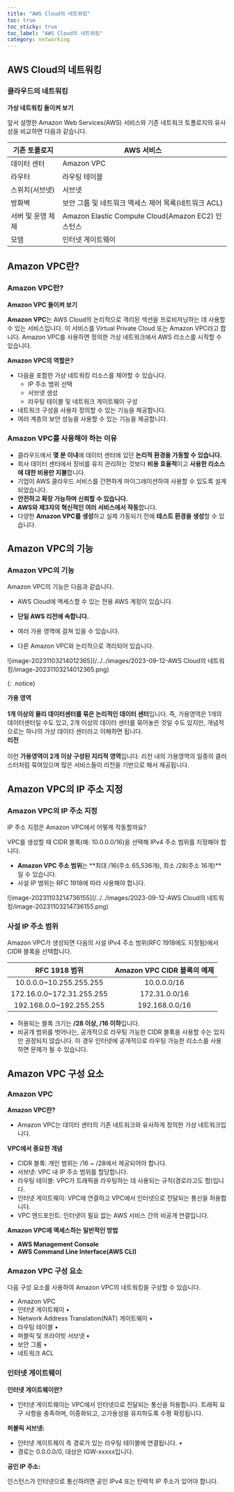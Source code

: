 ```yaml
---
title: "AWS Cloud의 네트워킹"
toc: true
toc_sticky: true
toc_label: "AWS Cloud의 네트워킹"
category: networking
---
```


## AWS Cloud의 네트워킹

### 클라우드의 네트워킹

**가상 네트워킹 돌이켜 보기** 

앞서 설명한 Amazon Web Services(AWS) 서비스와 기존 네트워크 토폴로지의 유사성을 비교하면 다음과 같습니다.

| 기존 토폴로지     | AWS 서비스                                           |
| ----------------- | ---------------------------------------------------- |
| 데이터 센터       | Amazon VPC                                           |
| 라우터            | 라우팅 테이블                                        |
| 스위치(서브넷)    | 서브넷                                               |
| 방화벽            | 보안 그룹 및 네트워크 액세스 제어 목록(네트워크 ACL) |
| 서버 및 운영 체제 | Amazon Elastic Compute Cloud(Amazon EC2) 인스턴스    |
| 모뎀              | 인터넷 게이트웨이                                    |

## Amazon VPC란?

### Amazon VPC란?

**Amazon VPC 돌이켜 보기** 

**Amazon VPC**는 AWS Cloud의 논리적으로 격리된 섹션을 프로비저닝하는 데 사용할 수 있는 서비스입니다. 이 서비스를 Virtual Private Cloud 또는 Amazon VPC라고 합니다. Amazon VPC를 사용하면 정의한 가상 네트워크에서 AWS 리소스를 시작할 수 있습니다.

**Amazon VPC의 역할은?** 

- 다음을 포함한 가상 네트워킹 리소스를 제어할 수 있습니다. 
  - IP 주소 범위 선택 
  - 서브넷 생성 
  - 라우팅 테이블 및 네트워크 게이트웨이 구성 
- 네트워크 구성을 사용자 정의할 수 있는 기능을 제공합니다. 
- 여러 계층의 보안 성능을 사용할 수 있는 기능을 제공합니다.

### Amazon VPC를 사용해야 하는 이유

- 클라우드에서 **몇 분 이내**에 데이터 센터에 있던 **논리적 환경을 가동할 수 있습니다.** 
- 회사 데이터 센터에서 장비를 유지 관리하는 것보다 **비용 효율적**이고 **사용한 리소스에 대한 비용만 지불**합니다. 
- 기업이 AWS 클라우드 서비스를 간편하게 마이그레이션하여 사용할 수 있도록 설계되었습니다. 
- **안전하고 확장 가능하며 신뢰할 수 있습니다.** 
- **AWS와 제3자의 혁신적인 여러 서비스에서 작동**합니다. 
- 다양한 **Amazon VPC를 생성**하고 실제 가동되기 전에 **테스트 환경을 생성**할 수 있습니다.

## Amazon VPC의 기능

### Amazon VPC의 기능

Amazon VPC의 기능은 다음과 같습니다.

- AWS Cloud에 액세스할 수 있는 전용 AWS 계정이 있습니다.

- **단일 AWS 리전에 속합니다.**
- 여러 가용 영역에 걸쳐 있을 수 있습니다.
- 다른 Amazon VPC와 논리적으로 격리되어 있습니다.

![image-20231103214012365](/../../images/2023-09-12-AWS Cloud의 네트워킹/image-20231103214012365.png)

{: .notice}

**가용 영역**<br/><br/>
**1개 이상의 물리 데이터센터를 묶은 논리적인 데이터 센터**입니다. 즉, 가용영역은 1개의 데이터센터일 수도 있고, 2개 이상의 데이터 센터를 묶어놓은 것일 수도 있지만, 개념적으로는 하나의 가상 데이터 센터라고 이해하면 됩니다.<br/>**리전**<br/><br/>
이런 **가용영역이 2개 이상 구성된 지리적 영역**입니다. 리전 내의 가용영역의 일종의 클러스터처럼 묶여있으며 많은 서비스들이 리전을 기반으로 해서 제공됩니다.

## Amazon VPC의 IP 주소 지정

### Amazon VPC의 IP 주소 지정

IP 주소 지정은 Amazon VPC에서 어떻게 작동할까요? 

VPC를 생성할 때 CIDR 블록(예: 10.0.0.0/16)을 선택해 IPv4 주소 범위를 지정해야 합니다. 

- <span class="hlm">**Amazon VPC 주소 범위**</span>는 **최대 /16(주소 65,536개), 최소 /28(주소 16개)**일 수 있습니다. 
- 사설 IP 범위는 RFC 1918에 따라 사용해야 합니다. 

![image-20231103214736155](/../../images/2023-09-12-AWS Cloud의 네트워킹/image-20231103214736155.png)

### 사설 IP 주소 범위

Amazon VPC가 생성되면 다음의 사설 IPv4 주소 범위(RFC 1918에도 지정됨)에서 CIDR 블록을 선택합니다.

|       RFC 1918 범위       | Amazon VPC CIDR 블록의 예제 |
| :-----------------------: | :-------------------------: |
|  10.0.0.0~10.255.255.255  |         10.0.0.0/16         |
| 172.16.0.0~172.31.255.255 |        172.31.0.0/16        |
|  192.168.0.0~192.255.255  |       192.168.0.0/16        |

- 허용되는 블록 크기는 **/28 이상, /16 이하**입니다. 
- 비공개 범위를 벗어나는, 공개적으로 라우팅 가능한 CIDR 블록을 사용할 수는 있지만 권장되지 않습니다. 이 경우 인터넷에 공개적으로 라우팅 가능한 리소스를 사용하면 문제가 될 수 있습니다. 

## Amazon VPC 구성 요소

### Amazon VPC

**Amazon VPC란?** 

- Amazon VPC는 데이터 센터의 기존 네트워크와 유사하게 정의한 가상 네트워크입니다. 

**VPC에서 중요한 개념** 

- CIDR 블록: 개인 범위는 /16 ~ /28에서 제공되어야 합니다. 
- 서브넷: VPC 내 IP 주소 범위를 할당합니다. 
- 라우팅 테이블: VPC가 트래픽을 라우팅하는 데 사용되는 규칙(경로라고도 함)입니다. 
- 인터넷 게이트웨이: VPC에 연결하고 VPC에서 인터넷으로 전달되는 통신을 허용합니다. 
- VPC 엔드포인트: 인터넷이 필요 없는 AWS 서비스 간의 비공개 연결입니다. 

**Amazon VPC에 액세스하는 일반적인 방법** 

- **AWS Management Console** 
- **AWS Command Line Interface(AWS CLI)**

### Amazon VPC 구성 요소

다음 구성 요소를 사용하여 Amazon VPC의 네트워킹을 구성할 수 있습니다. 

- Amazon VPC 
- 인터넷 게이트웨이 • 
- Network Address Translation(NAT) 게이트웨이 • 
- 라우팅 테이블 • 
- 퍼블릭 및 프라이빗 서브넷 • 
- 보안 그룹 • 
- 네트워크 ACL

### 인터넷 게이트웨이

**인터넷 게이트웨이란?** 

- 인터넷 게이트웨이는 VPC에서 인터넷으로 전달되는 통신을 허용합니다. 트래픽 요구 사항을 충족하며, 이중화되고, 고가용성을 유지하도록 수평 확장됩니다.

**퍼블릭 서브넷:** 

- 인터넷 게이트웨이 측 경로가 있는 라우팅 테이블에 연결됩니다. • 
- 경로는 0.0.0.0/0, 대상은 IGW-xxxxx입니다. 

**공인 IP 주소:** 

인스턴스가 인터넷으로 통신하려면 공인 IPv4 또는 탄력적 IP 주소가 있어야 합니다.